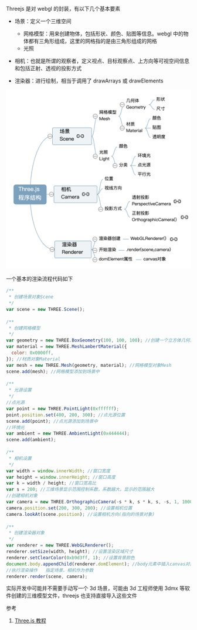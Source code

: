 Threejs 是对 webgl 的封装，有以下几个基本要素

- 场景：定义一个三维空间

  - 网格模型：用来创建物体，包括形状、颜色、贴图等信息。webgl 中的物体都有三角形组成，这里的网格指的是由三角形组成的网格
  - 光照

- 相机：也就是所谓的观察者，定义视点、目标观察点、上方向等可视空间信息和包括正射、透视的投影方式

- 渲染器：进行绘制，相当于调用了 drawArrays 或 drawElements

![](../../assets/threejs-project.png)

一个基本的渲染流程代码如下

```js
/**
 * 创建场景对象Scene
 */
var scene = new THREE.Scene();

/**
 * 创建网格模型
 */
var geometry = new THREE.BoxGeometry(100, 100, 100); //创建一个立方体几何对象Geometry
var material = new THREE.MeshLambertMaterial({
  color: 0x0000ff,
}); //材质对象Material
var mesh = new THREE.Mesh(geometry, material); //网格模型对象Mesh
scene.add(mesh); //网格模型添加到场景中

/**
 * 光源设置
 */
//点光源
var point = new THREE.PointLight(0xffffff);
point.position.set(400, 200, 300); //点光源位置
scene.add(point); //点光源添加到场景中
//环境光
var ambient = new THREE.AmbientLight(0x444444);
scene.add(ambient);

/**
 * 相机设置
 */
var width = window.innerWidth; //窗口宽度
var height = window.innerHeight; //窗口高度
var k = width / height; //窗口宽高比
var s = 200; //三维场景显示范围控制系数，系数越大，显示的范围越大
//创建相机对象
var camera = new THREE.OrthographicCamera(-s * k, s * k, s, -s, 1, 1000);
camera.position.set(200, 300, 200); //设置相机位置
camera.lookAt(scene.position); //设置相机方向(指向的场景对象)

/**
 * 创建渲染器对象
 */
var renderer = new THREE.WebGLRenderer();
renderer.setSize(width, height); //设置渲染区域尺寸
renderer.setClearColor(0xb9d3ff, 1); //设置背景颜色
document.body.appendChild(renderer.domElement); //body元素中插入canvas对象
//执行渲染操作   指定场景、相机作为参数
renderer.render(scene, camera);
```

实际开发中可能并不需要手动写一个 3d 场景，可能由 3d 工程师使用 3dmx 等软件创建的三维模型文件，threejs 也支持直接导入这些文件

参考

1. [Three.js 教程](http://www.webgl3d.cn/Three.js/)
